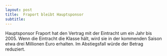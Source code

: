 ```yaml
---
layout: post
title:  Fraport bleibt Hauptsponsor
subtitle:  
---
```


Hauptsponsor Fraport hat den Vertrag mit der Eintracht um ein Jahr bis 2005. Wenn die Eintracht die Klasse hält, wird sie in der kommenden Saison etwa drei Millionen Euro erhalten. Im Abstiegsfall würde der Betrag reduziert.


